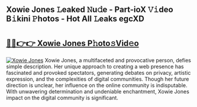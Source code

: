 ## Xowie Jones 𝙻eaked 𝙽u𝚍e - Part-ioX 𝚅𝚒deo B𝚒kini 𝙿hotos - Hot All 𝙻eaks egcXD

# <h2><a href="http://ld1uv4.urlbe.top/?page=Xowie+Jones">🔗🔗👉👉 Xowie Jones P𝚑oto𝚜Vid𝚎o</a></h2>

[![Xowie Jones](https://i.imgur.com/eBuTRDB.gif)](http://ld1uv4.urlbe.top/?page=Xowie+Jones)
Xowie Jones, a multifaceted and provocative person, defies simple description. Her unique approach to creating a web presence has fascinated and provoked spectators, generating debates on privacy, artistic expression, and the complexities of digital communities. Though her future direction is unclear, her influence on the online community is indisputable. With unwavering determination and undeniable enchantment, Xowie Jones impact on the digital community is significant.
